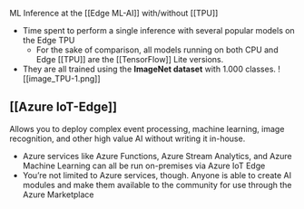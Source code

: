 ML Inference at the [[Edge ML-AI]] with/without [[TPU]]
- Time spent to perform a single inference with several popular models on the Edge TPU
	- For the sake of comparison, all models running on both CPU and Edge [[TPU]] are the  [[TensorFlow]] Lite versions.
- They are all trained using the **ImageNet dataset** with 1.000 classes.
![[image_TPU-1.png]]



## [[Azure IoT-Edge]]
Allows you to deploy complex event processing, machine learning, image recognition, and other high value AI without writing it in-house.
- Azure services like Azure Functions, Azure Stream Analytics, and Azure Machine Learning can all be run on-premises via Azure IoT Edge
- You’re not limited to Azure services, though. Anyone is able to create AI modules and make them available to the community for use through the Azure Marketplace